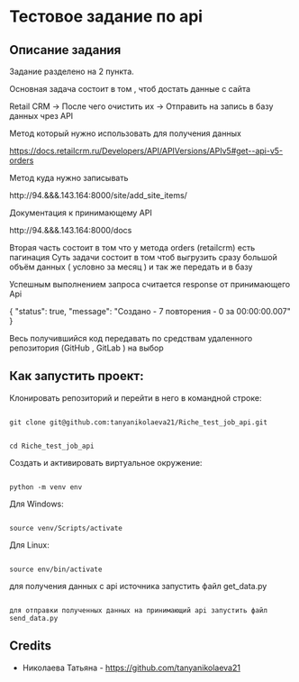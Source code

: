 # Тестовое задание по api 

 

## Описание задания

 

Задание разделено на 2 пункта.

Основная задача состоит в том , чтоб достать данные с сайта
 
Retail CRM -> После чего очистить их -> Отправить на запись в базу данных чрез API

Метод который нужно использовать для получения данных 

https://docs.retailcrm.ru/Developers/API/APIVersions/APIv5#get--api-v5-orders

Метод куда нужно записывать 

http://94.&&&.143.164:8000/site/add_site_items/

Документация к принимающему API

http://94.&&&.143.164:8000/docs


Вторая часть состоит в том что у метода orders (retailcrm) есть пагинация 
Суть задачи состоит в том чтоб выгрузить сразу большой объём данных ( условно за месяц ) и так же передать и в базу

Успешным выполнением запроса считается response от принимающего Api


{
  "status": true,
  "message": "Создано - 7 повторения - 0 за 00:00:00.007"
}


Весь получившийся код передавать по средствам удаленного репозитория (GitHub , GitLab ) на выбор

 

## Как запустить проект: 

 

Клонировать репозиторий и перейти в него в командной строке: 

 

``` 

git clone git@github.com:tanyanikolaeva21/Riche_test_job_api.git

``` 

 

``` 

cd Riche_test_job_api

``` 

 

Cоздать и активировать виртуальное окружение: 

 

``` 

python -m venv env 

``` 

Для Windows:

``` 

source venv/Scripts/activate 

``` 

Для Linux:

``` 

source env/bin/activate

``` 

для получения данных с api источника запустить файл get_data.py

``` 

для отправки полученных данных на принимающий api запустить файл send_data.py

``` 

## Credits

- Николаева Татьяна - https://github.com/tanyanikolaeva21
